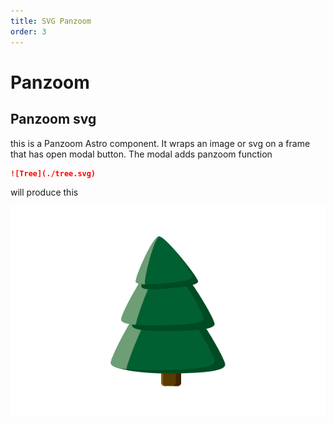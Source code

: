```yaml
---
title: SVG Panzoom
order: 3
---
```


# Panzoom
## Panzoom svg

this is a Panzoom Astro component. It wraps an image or svg on a frame that has open modal button. The modal adds panzoom function

```markdown
![Tree](./tree.svg)
```

will produce this

![Tree](./tree.svg)
